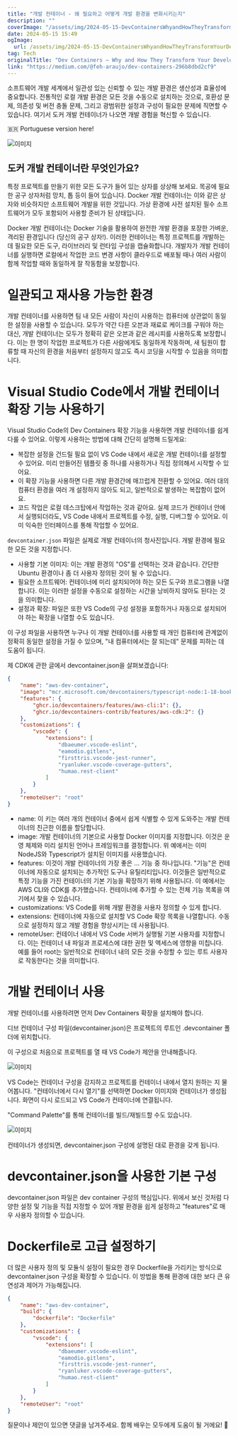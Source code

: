 ```yaml
---
title: "개발 컨테이너 - 왜 필요하고 어떻게 개발 환경을 변화시키는지"
description: ""
coverImage: "/assets/img/2024-05-15-DevContainersWhyandHowTheyTransformYourDevelopmentEnvironment_0.png"
date: 2024-05-15 15:49
ogImage: 
  url: /assets/img/2024-05-15-DevContainersWhyandHowTheyTransformYourDevelopmentEnvironment_0.png
tag: Tech
originalTitle: "Dev Containers — Why and How They Transform Your Development Environment"
link: "https://medium.com/@feh-araujo/dev-containers-296b8dbd2cf9"
---
```



소프트웨어 개발 세계에서 일관성 있는 신뢰할 수 있는 개발 환경은 생산성과 효율성에 중요합니다. 전통적인 로컬 개발 환경은 모든 것을 수동으로 설치하는 것으로, 호환성 문제, 의존성 및 버전 충돌 문제, 그리고 광범위한 설정과 구성이 필요한 문제에 직면할 수 있습니다. 여기서 도커 개발 컨테이너가 나오면 개발 경험을 혁신할 수 있습니다.

🇧🇷 Portuguese version here!

![이미지](/assets/img/2024-05-15-DevContainersWhyandHowTheyTransformYourDevelopmentEnvironment_0.png)

## 도커 개발 컨테이너란 무엇인가요?



특정 프로젝트를 만들기 위한 모든 도구가 들어 있는 상자를 상상해 보세요. 목공에 필요한 공구 상자처럼 망치, 톱 등이 들어 있습니다. Docker 개발 컨테이너는 이와 같은 상자와 비슷하지만 소프트웨어 개발을 위한 것입니다. 가상 환경에 사전 설치된 필수 소프트웨어가 모두 포함되어 사용할 준비가 된 상태입니다.

Docker 개발 컨테이너는 Docker 기술을 활용하여 완전한 개발 환경을 포장한 가벼운, 격리된 환경입니다 (당신의 공구 상자!). 이러한 컨테이너는 특정 프로젝트를 개발하는 데 필요한 모든 도구, 라이브러리 및 런타임 구성을 캡슐화합니다. 개발자가 개발 컨테이너를 실행하면 로컬에서 작업한 코드 변경 사항이 클라우드로 배포될 때나 여러 사람이 함께 작업할 때와 동일하게 잘 작동함을 보장합니다.

# 일관되고 재사용 가능한 환경

개발 컨테이너를 사용하면 팀 내 모든 사람이 자신이 사용하는 컴퓨터에 상관없이 동일한 설정을 사용할 수 있습니다. 모두가 약간 다른 오븐과 재료로 케이크를 구워야 하는 대신, 개발 컨테이너는 모두가 정확히 같은 오븐과 같은 레시피를 사용하도록 보장합니다. 이는 한 명이 작업한 프로젝트가 다른 사람에게도 동일하게 작동하며, 새 팀원이 합류할 때 자신의 환경을 처음부터 설정하지 않고도 즉시 코딩을 시작할 수 있음을 의미합니다.



# Visual Studio Code에서 개발 컨테이너 확장 기능 사용하기

Visual Studio Code의 Dev Containers 확장 기능을 사용하면 개발 컨테이너를 쉽게 다룰 수 있어요. 이렇게 사용하는 방법에 대해 간단히 설명해 드릴게요:

- 복잡한 설정을 건드릴 필요 없이 VS Code 내에서 새로운 개발 컨테이너를 설정할 수 있어요. 미리 만들어진 템플릿 중 하나를 사용하거나 직접 정의해서 시작할 수 있어요.
- 이 확장 기능을 사용하면 다른 개발 환경간에 매끄럽게 전환할 수 있어요. 여러 대의 컴퓨터 환경을 여러 개 설정하지 않아도 되고, 일반적으로 발생하는 복잡함이 없어요.
- 코드 작업은 로컬 데스크탑에서 작업하는 것과 같아요. 실제 코드가 컨테이너 안에서 실행되더라도, VS Code 내에서 프로젝트를 수정, 실행, 디버그할 수 있어요. 이미 익숙한 인터페이스를 통해 작업할 수 있어요.



`devcontainer.json` 파일은 실제로 개발 컨테이너의 청사진입니다. 개발 환경에 필요한 모든 것을 지정합니다. 

- 사용할 기본 이미지: 이는 개발 환경의 "OS"를 선택하는 것과 같습니다. 간단한 Ubuntu 환경이나 좀 더 사용자 정의된 것이 될 수 있습니다.
- 필요한 소프트웨어: 컨테이너에 미리 설치되어야 하는 모든 도구와 프로그램을 나열합니다. 이는 이러한 설정을 수동으로 설정하는 시간을 낭비하지 않아도 된다는 것을 의미합니다.
- 설정과 확장: 파일은 또한 VS Code의 구성 설정을 포함하거나 자동으로 설치되어야 하는 확장을 나열할 수도 있습니다.

이 구성 파일을 사용하면 누구나 이 개발 컨테이너를 사용할 때 개인 컴퓨터에 관계없이 정확히 동일한 설정을 가질 수 있으며, "내 컴퓨터에서는 잘 되는데" 문제를 피하는 데 도움이 됩니다.

제 CDK에 관한 글에서 devcontainer.json을 살펴보겠습니다:



```json
{
    "name": "aws-dev-container",
    "image": "mcr.microsoft.com/devcontainers/typescript-node:1-18-bookworm",
    "features": {
        "ghcr.io/devcontainers/features/aws-cli:1": {},
        "ghcr.io/devcontainers-contrib/features/aws-cdk:2": {}
    },
    "customizations": {
        "vscode": {
            "extensions": [
                "dbaeumer.vscode-eslint",
                "eamodio.gitlens",
                "firsttris.vscode-jest-runner",
                "ryanluker.vscode-coverage-gutters",
                "humao.rest-client"
            ]
        }
    },
    "remoteUser": "root"
}
```

- name: 이 키는 여러 개의 컨테이너 중에서 쉽게 식별할 수 있게 도와주는 개발 컨테이너의 친근한 이름을 할당합니다.
- image: 개발 컨테이너의 기본으로 사용할 Docker 이미지를 지정합니다. 이것은 운영 체제와 미리 설치된 언어나 프레임워크를 결정합니다. 위 예에서는 이미 NodeJS와 Typescript가 설치된 이미지를 사용했습니다.
- features: 이것이 개발 컨테이너의 가장 좋은 ... 기능 중 하나입니다. "기능"은 컨테이너에 자동으로 설치되는 추가적인 도구나 유틸리티입니다. 이것들은 일반적으로 특정 기능을 가진 컨테이너의 기본 기능을 확장하기 위해 사용됩니다. 이 예에서는 AWS CLI와 CDK를 추가했습니다. 컨테이너에 추가할 수 있는 전체 기능 목록을 여기에서 찾을 수 있습니다.
- customizations: VS Code를 위해 개발 환경을 사용자 정의할 수 있게 합니다.
- extensions: 컨테이너에 자동으로 설치할 VS Code 확장 목록을 나열합니다. 수동으로 설정하지 않고 개발 경험을 향상시키는 데 사용됩니다.
- remoteUser: 컨테이너 내에서 VS Code 서버가 실행될 기본 사용자를 지정합니다. 이는 컨테이너 내 파일과 프로세스에 대한 권한 및 액세스에 영향을 미칩니다. 예를 들어 root는 일반적으로 컨테이너 내의 모든 것을 수정할 수 있는 루트 사용자로 작동한다는 것을 의미합니다.

# 개발 컨테이너 사용

개발 컨테이너를 사용하려면 먼저 Dev Containers 확장을 설치해야 합니다.




디브 컨테이너 구성 파일(devcontainer.json)은 프로젝트의 루트인 .devcontainer 폴더에 위치합니다.

이 구성으로 처음으로 프로젝트를 열 때 VS Code가 제안을 안내해줍니다.

![이미지](/assets/img/2024-05-15-DevContainersWhyandHowTheyTransformYourDevelopmentEnvironment_1.png)

VS Code는 컨테이너 구성을 감지하고 프로젝트를 컨테이너 내에서 열지 원하는 지 물어봅니다. "컨테이너에서 다시 열기"를 선택하면 Docker 이미지와 컨테이너가 생성됩니다. 화면이 다시 로드되고 VS Code가 컨테이너에 연결됩니다.



"Command Palette"를 통해 컨테이너를 빌드/재빌드할 수도 있습니다.

![이미지](/assets/img/2024-05-15-DevContainersWhyandHowTheyTransformYourDevelopmentEnvironment_2.png)

컨테이너가 생성되면, devcontainer.json 구성에 설명된 대로 환경을 갖게 됩니다.

# devcontainer.json을 사용한 기본 구성



devcontainer.json 파일은 dev container 구성의 핵심입니다. 위에서 보신 것처럼 다양한 설정 및 기능을 직접 지정할 수 있어 개발 환경을 쉽게 설정하고 "features"로 매우 사용자 정의할 수 있습니다.

# Dockerfile로 고급 설정하기

더 많은 사용자 정의 및 모듈식 설정이 필요한 경우 Dockerfile을 가리키는 방식으로 devcontainer.json 구성을 확장할 수 있습니다. 이 방법을 통해 환경에 대한 보다 큰 유연성과 제어가 가능해집니다.

```json
{
    "name": "aws-dev-container",
    "build": {
        "dockerfile": "Dockerfile"
    },
    "customizations": {
        "vscode": {
            "extensions": [
                "dbaeumer.vscode-eslint",
                "eamodio.gitlens",
                "firsttris.vscode-jest-runner",
                "ryanluker.vscode-coverage-gutters",
                "humao.rest-client"
            ]
        }
    },
    "remoteUser": "root"
}
```



질문이나 제안이 있으면 댓글을 남겨주세요. 함께 배우는 모두에게 도움이 될 거에요! 🤠